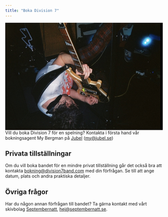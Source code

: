 ```yaml
---
title: "Boka Division 7"
---
```


<img src="max_live.jpg" alt="Max Live" style="float: right;">

Vill du boka Division 7 för en spelning? Kontakta i första hand vår bokningsagent My Bergman på [Jubel](https://jubel.se/artists/division-7) (<my@jubel.se>)

## Privata tillställningar

Om du vill boka bandet för en mindre privat tillställning går det också bra att kontakta <bokning@division7band.com> med din förfrågan. Se till att ange datum, plats och andra praktiska detaljer.

## Övriga frågor

Har du någon annan förfrågan till bandet? Ta gärna kontakt med vårt skivbolag [Septembernatt](https://www.septembernatt.se), <hej@septembernatt.se>.
